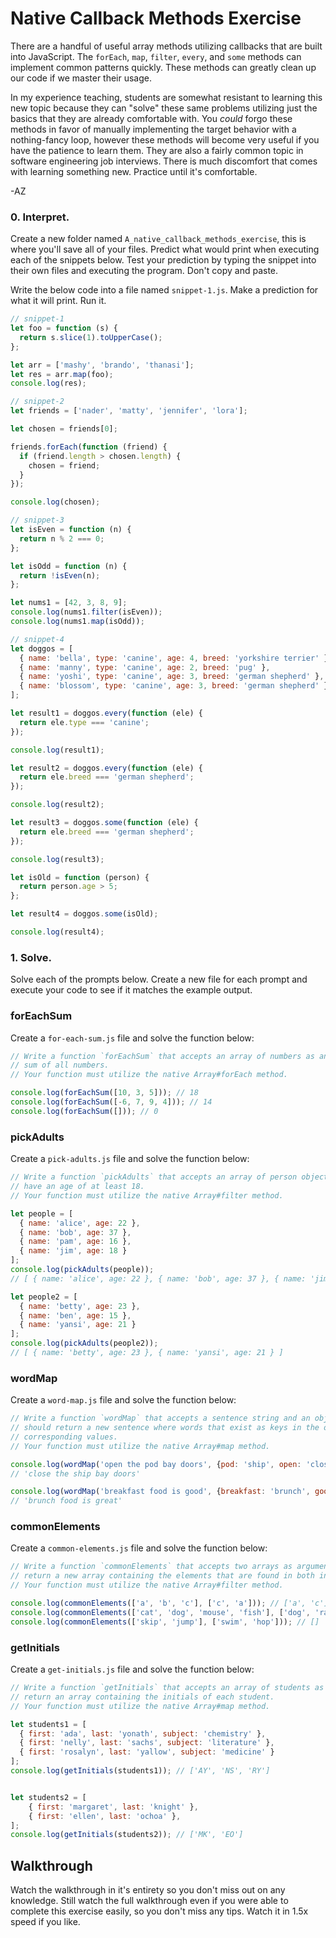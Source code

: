 # Native Callback Methods Exercise

There are a handful of useful array methods utilizing callbacks that are built into JavaScript. The
`forEach`, `map`, `filter`, `every`, and `some` methods can implement common patterns
quickly. These methods can greatly clean up our code if we master their usage.

In my experience teaching, students are somewhat resistant to learning this new topic because they
can "solve" these same problems utilizing just the basics that they are already comfortable with.
You _could_ forgo these methods in favor of manually implementing the target behavior with a
nothing-fancy loop, however these methods will become very useful if you have the patience to learn
them. They are also a fairly common topic in software engineering job interviews. There is much
discomfort that comes with learning something new. Practice until it's comfortable.

-AZ

### 0. Interpret.

Create a new folder named `A_native_callback_methods_exercise`, this is where you'll save all of
your files. Predict what would print when executing each of the snippets below. Test your prediction
by typing the snippet into their own files and executing the program. Don't copy and paste.

Write the below code into a file named `snippet-1.js`. Make a prediction for what it will print. Run
it.

```js
// snippet-1
let foo = function (s) {
  return s.slice(1).toUpperCase();
};

let arr = ['mashy', 'brando', 'thanasi'];
let res = arr.map(foo);
console.log(res);
```

```js
// snippet-2
let friends = ['nader', 'matty', 'jennifer', 'lora'];

let chosen = friends[0];

friends.forEach(function (friend) {
  if (friend.length > chosen.length) {
    chosen = friend;
  }
});

console.log(chosen);
```

```js
// snippet-3
let isEven = function (n) {
  return n % 2 === 0;
};

let isOdd = function (n) {
  return !isEven(n);
};

let nums1 = [42, 3, 8, 9];
console.log(nums1.filter(isEven));
console.log(nums1.map(isOdd));
```

```js
// snippet-4
let doggos = [
  { name: 'bella', type: 'canine', age: 4, breed: 'yorkshire terrier' },
  { name: 'manny', type: 'canine', age: 2, breed: 'pug' },
  { name: 'yoshi', type: 'canine', age: 3, breed: 'german shepherd' },
  { name: 'blossom', type: 'canine', age: 3, breed: 'german shepherd' }
];

let result1 = doggos.every(function (ele) {
  return ele.type === 'canine';
});

console.log(result1);

let result2 = doggos.every(function (ele) {
  return ele.breed === 'german shepherd';
});

console.log(result2);

let result3 = doggos.some(function (ele) {
  return ele.breed === 'german shepherd';
});

console.log(result3);

let isOld = function (person) {
  return person.age > 5;
};

let result4 = doggos.some(isOld);

console.log(result4);
```

### 1. Solve.

Solve each of the prompts below. Create a new file for each prompt and execute your code to see if it
matches the example output.

### forEachSum

Create a `for-each-sum.js` file and solve the function below:

```js
// Write a function `forEachSum` that accepts an array of numbers as an argument and returns the total
// sum of all numbers.
// Your function must utilize the native Array#forEach method.

console.log(forEachSum([10, 3, 5])); // 18
console.log(forEachSum([-6, 7, 9, 4])); // 14
console.log(forEachSum([])); // 0
```

### pickAdults

Create a `pick-adults.js` file and solve the function below:

```js
// Write a function `pickAdults` that accepts an array of person objects and returns the objects that 
// have an age of at least 18.
// Your function must utilize the native Array#filter method.

let people = [
  { name: 'alice', age: 22 },
  { name: 'bob', age: 37 },
  { name: 'pam', age: 16 },
  { name: 'jim', age: 18 }
];
console.log(pickAdults(people)); 
// [ { name: 'alice', age: 22 }, { name: 'bob', age: 37 }, { name: 'jim', age: 18 } ]

let people2 = [
  { name: 'betty', age: 23 },
  { name: 'ben', age: 15 },
  { name: 'yansi', age: 21 }
];
console.log(pickAdults(people2)); 
// [ { name: 'betty', age: 23 }, { name: 'yansi', age: 21 } ]
```

### wordMap

Create a `word-map.js` file and solve the function below:

```js
// Write a function `wordMap` that accepts a sentence string and an object as arguments. The function
// should return a new sentence where words that exist as keys in the object are replaced with their
// corresponding values.
// Your function must utilize the native Array#map method.

console.log(wordMap('open the pod bay doors', {pod: 'ship', open: 'close'})); 
// 'close the ship bay doors'

console.log(wordMap('breakfast food is good', {breakfast: 'brunch', good: 'great'})); 
// 'brunch food is great'
```

### commonElements

Create a `common-elements.js` file and solve the function below:

```js
// Write a function `commonElements` that accepts two arrays as arguments. The function should
// return a new array containing the elements that are found in both input arrays.
// Your function must utilize the native Array#filter method.

console.log(commonElements(['a', 'b', 'c'], ['c', 'a'])); // ['a', 'c']
console.log(commonElements(['cat', 'dog', 'mouse', 'fish'], ['dog', 'rat'])); // ['dog']
console.log(commonElements(['skip', 'jump'], ['swim', 'hop'])); // []
```


### getInitials

Create a `get-initials.js` file and solve the function below:

```js
// Write a function `getInitials` that accepts an array of students as an argument. The function should
// return an array containing the initials of each student.
// Your function must utilize the native Array#map method.

let students1 = [
  { first: 'ada', last: 'yonath', subject: 'chemistry' },
  { first: 'nelly', last: 'sachs', subject: 'literature' },
  { first: 'rosalyn', last: 'yallow', subject: 'medicine' }
];
console.log(getInitials(students1)); // ['AY', 'NS', 'RY']


let students2 = [
    { first: 'margaret', last: 'knight' },
    { first: 'ellen', last: 'ochoa' },
];
console.log(getInitials(students2)); // ['MK', 'EO']
```

## Walkthrough

Watch the walkthrough in it's entirety so you don't miss out on any knowledge. Still watch the full
walkthrough even if you were able to complete this exercise easily, so you don't miss any tips.
Watch it in 1.5x speed if you like.
